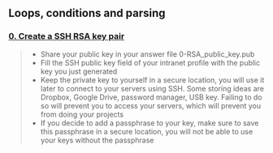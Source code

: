 ## Loops, conditions and parsing
### [0. Create a SSH RSA key pair](./0-RSA_public_key.pub)
> * Share your public key in your answer file 0-RSA_public_key.pub
> * Fill the SSH public key field of your intranet profile with the public key you just generated
> * Keep the private key to yourself in a secure location, you will use it later to connect to your servers using SSH. Some storing ideas are Dropbox, Google Drive, password manager, USB key. Failing to do so will prevent you to access your servers, which will prevent you from doing your projects
> * If you decide to add a passphrase to your key, make sure to save this passphrase in a secure location, you will not be able to use your keys without the passphrase